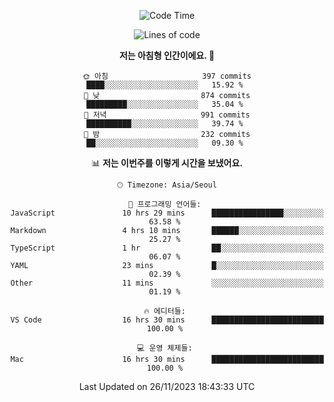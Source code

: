 <div align='center'>
 
<!--START_SECTION:waka-->
![Code Time](http://img.shields.io/badge/Code%20Time-3%2C160%20hrs%2026%20mins-blue)

![Lines of code](https://img.shields.io/badge/%EC%A0%80%EB%8A%94%20%EC%97%AC%ED%83%9C%EA%B9%8C%EC%A7%80%20-1.2%20million%20%EC%A4%84%EC%9D%98%20%EC%BD%94%EB%93%9C%EB%A5%BC%20%EC%9E%91%EC%84%B1%ED%96%88%EC%96%B4%EC%9A%94.-blue)

**저는 아침형 인간이에요. 🐤** 

```text
🌞 아침                     397 commits         ████░░░░░░░░░░░░░░░░░░░░░   15.92 % 
🌆 낮　                     874 commits         █████████░░░░░░░░░░░░░░░░   35.04 % 
🌃 저녁                     991 commits         ██████████░░░░░░░░░░░░░░░   39.74 % 
🌙 밤　                     232 commits         ██░░░░░░░░░░░░░░░░░░░░░░░   09.30 % 
```


📊 **저는 이번주를 이렇게 시간을 보냈어요.** 

```text
🕑︎ Timezone: Asia/Seoul

💬 프로그래밍 언어들: 
JavaScript               10 hrs 29 mins      ████████████████░░░░░░░░░   63.58 % 
Markdown                 4 hrs 10 mins       ██████░░░░░░░░░░░░░░░░░░░   25.27 % 
TypeScript               1 hr                ██░░░░░░░░░░░░░░░░░░░░░░░   06.07 % 
YAML                     23 mins             █░░░░░░░░░░░░░░░░░░░░░░░░   02.39 % 
Other                    11 mins             ░░░░░░░░░░░░░░░░░░░░░░░░░   01.19 % 

🔥 에디터들: 
VS Code                  16 hrs 30 mins      █████████████████████████   100.00 % 

💻 운영 체제들: 
Mac                      16 hrs 30 mins      █████████████████████████   100.00 % 
```


 Last Updated on 26/11/2023 18:43:33 UTC
<!--END_SECTION:waka-->
 </div>
<!---
Emewjin/Emewjin is a ✨ special ✨ repository because its `README.md` (this file) appears on your GitHub profile.
You can click the Preview link to take a look at your changes.
--->
